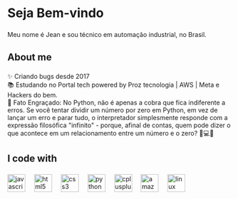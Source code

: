 <h1 align="left">Seja Bem-vindo </h1>

###

<p align="left">Meu nome é Jean e sou técnico em automação industrial, no Brasil.</p>

###

<h2 align="left">About me</h2>

###

<p align="left">✨ Criando bugs desde 2017<br>📚 Estudando no Portal tech powered by Proz tecnologia | AWS | Meta e Hackers do bem.<br>🎲 Fato Engraçado: No Python, não é apenas a cobra que fica indiferente a erros. Se você tentar dividir um número por zero em Python, em vez de lançar um erro e parar tudo, o interpretador simplesmente responde com a expressão filosófica "infinito" - porque, afinal de contas, quem pode dizer o que acontece em um relacionamento entre um número e o zero? 🐍💻✨</p>

###

<h2 align="left">I code with</h2>

###

<div align="left">
  <img src="https://cdn.jsdelivr.net/gh/devicons/devicon/icons/javascript/javascript-original.svg" height="40" alt="javascript logo"  />
  <img width="12" />
  <img src="https://cdn.jsdelivr.net/gh/devicons/devicon/icons/html5/html5-original.svg" height="40" alt="html5 logo"  />
  <img width="12" />
  <img src="https://cdn.jsdelivr.net/gh/devicons/devicon/icons/css3/css3-original.svg" height="40" alt="css3 logo"  />
  <img width="12" />
  <img src="https://cdn.jsdelivr.net/gh/devicons/devicon/icons/python/python-original.svg" height="40" alt="python logo"  />
  <img width="12" />
  <img src="https://cdn.jsdelivr.net/gh/devicons/devicon/icons/cplusplus/cplusplus-original.svg" height="40" alt="cplusplus logo"  />
  <img width="12" />
  <img src="https://cdn.jsdelivr.net/gh/devicons/devicon/icons/amazonwebservices/amazonwebservices-original.svg" height="40" alt="amazonwebservices logo"  />
  <img width="12" />
  <img src="https://cdn.jsdelivr.net/gh/devicons/devicon/icons/linux/linux-original.svg" height="40" alt="linux logo"  />
</div>

###
